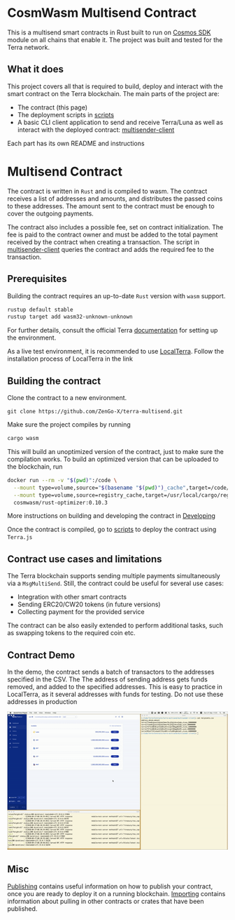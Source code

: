 # CosmWasm Multisend Contract

This is a multisend smart contracts in Rust built to run on
[Cosmos SDK](https://github.com/cosmos/cosmos-sdk) module on all chains that enable it.
The project was built and tested for the Terra network.

## What it does

This project covers all that is required to build, deploy and interact with the smart contract on the Terra blockchain.
The main parts of the project are:

- The contract (this page)
- The deployment scripts in [scripts](./scripts)
- A basic CLI client application to send and receive Terra/Luna as well as interact with the deployed contract: [multisender-client](./multisender-client)

Each part has its own README and instructions

# Multisend Contract

The contract is written in `Rust` and is compiled to wasm. The contract receives a list of addresses and amounts, and distributes the passed coins to these addresses.
The amount sent to the contract must be enough to cover the outgoing payments.

The contract also includes a possible fee, set on contract initialization. The fee is paid to the contract owner and must be added to the total payment received by the contract when creating a transaction.
The script in [multisender-client](./multisender-client) queries the contract and adds the required fee to the transaction.

## Prerequisites

Building the contract requires an up-to-date `Rust` version with `wasm` support.

```sh
rustup default stable
rustup target add wasm32-unknown-unknown
```

For further details, consult the official Terra [documentation](https://docs.terra.money/contracts/tutorial/setup.html#install-terra-core-locally) for setting up the environment.

As a live test environment, it is recommended to use [LocalTerra](https://github.com/terra-project/LocalTerra). Follow the installation process of LocalTerra in the link

## Building the contract

Clone the contract to a new environment.

```
git clone https://github.com/ZenGo-X/terra-multisend.git
```

Make sure the project compiles by running

```sh
cargo wasm
```

This will build an unoptimized version of the contract, just to make sure the compilation works. To build an optimized version that can be uploaded to the blockchain, run

```sh
docker run --rm -v "$(pwd)":/code \
  --mount type=volume,source="$(basename "$(pwd)")_cache",target=/code/target \
  --mount type=volume,source=registry_cache,target=/usr/local/cargo/registry \
  cosmwasm/rust-optimizer:0.10.3
```

More instructions on building and developing the contract in [Developing](./Developing.md)

Once the contract is compiled, go to [scripts](./scripts) to deploy the contract using `Terra.js`

## Contract use cases and limitations

The Terra blockchain supports sending multiple payments simultaneously via a `MsgMultiSend`. Still, the contract could be useful for several use cases:

- Integration with other smart contracts
- Sending ERC20/CW20 tokens (in future versions)
- Collecting payment for the provided service

The contract can be also easily extended to perform additional tasks, such as swapping tokens to the required coin etc.

## Contract Demo

In the demo, the contract sends a batch of transactors to the addresses specified in the CSV.
The The address of sending address gets funds removed, and added to the specified addresses.
This is easy to practice in LocalTerra, as it several addresses with funds for testing.
Do not use these addresses in production

![demon](./assets/demo.gif)

## Misc

[Publishing](./Publishing.md) contains useful information on how to publish your
contract, once you are ready to deploy it on a running blockchain.
[Importing](./Importing.md) contains information about pulling in other contracts or crates
that have been published.

